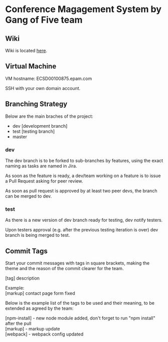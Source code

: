 <h1>Conference Magagement System by Gang of Five team</h1>

<h2>Wiki</h2>
<p>Wiki is located <a href="https://epam-my.sharepoint.com/personal/oleksii_dyshlevyi_epam_com/_layouts/15/WopiFrame.aspx?sourcedoc=%7B4CFF0251-A214-4DDC-A08B-8B546DD1CC52%7D&file=CM%20wiki&action=default">here</a>.</p>

<h2>Virtual Machine</h2>
<p>VM hostname: ECSD00100875.epam.com</p>
<p>SSH with your own domain account.</p>

<h2>Branching Strategy</h2>
 
<p>Below are the main braches of the project: 
  <ul>
    <li>dev [development branch] </li>
    <li>test [testing branch] </li>
    <li>master </li>
  </ul>
 </p>
  
<h3>dev</h3>
<p>The dev branch is to be forked to sub-branches by features, using the exact naming as tasks are named in Jira.</p>
<p>As soon as the feature is ready, a dev/team working on a feature is to issue a Pull Request asking for peer review.</p>
<p>As soon as pull request is approved by at least two peer devs, the branch can be merged to dev.</p>
 
 
<h3>test</h3>
<p>As there is a new version of dev branch ready for testing, dev notify testers. </p>
<p>Upon testers approval (e.g. after the previous testing iteration is over) dev branch is being merged to test.</p>


<h2>Commit Tags</h2>
<p>Start your commit messages with tags in square brackets, making the theme and the reason of the commit clearer for the team.</p>

<p>[tag] description</p>

<p>Example:<br>
[markup] contact page form fixed</p>

<p>Below is the example list of the tags to be used and their meaning, to be extended as agreed by the team:<br>

[npm-install] - new node module added, don't forget to run "npm install" after the pull<br>
[markup] - markup update<br>
[webpack] - webpack config updated</p>
